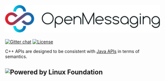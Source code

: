 ## ![logo](assets/images/logo-color.png)

 [![Gitter chat](https://badges.gitter.im/gitterHQ/gitter.png)](https://gitter.im/openmessaging/public) [![License](https://img.shields.io/badge/license-Apache%202-4EB1BA.svg)](https://www.apache.org/licenses/LICENSE-2.0.html)

C++ APIs are designed to be consistent with [Java APIs](https://openmessaging.github.io/openmessaging-java/) in terms of semantics.


## ![Powered by Linux Foundation](http://openmessaging.cloud/images/linux-foundation-logo.png)